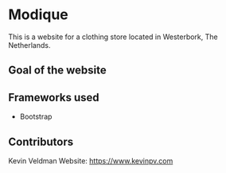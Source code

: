 # Modique
This is a website for a clothing store located in Westerbork, The Netherlands.

## Goal of the website

## Frameworks used
- Bootstrap
## Contributors
Kevin Veldman 
Website: https://www.kevinpv.com

